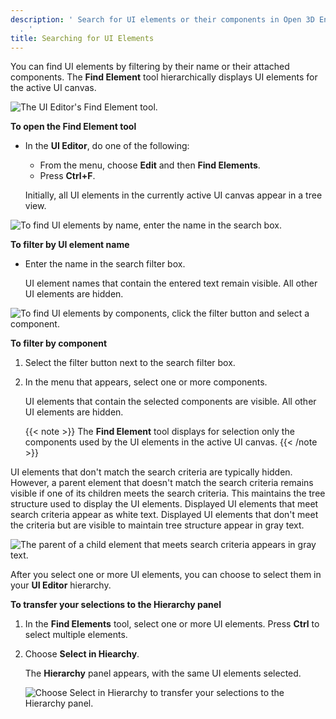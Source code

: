 ```yaml
---
description: ' Search for UI elements or their components in Open 3D Engine''s UI Editor
  . '
title: Searching for UI Elements
---
```


You can find UI elements by filtering by their name or their attached components. The **Find Element** tool hierarchically displays UI elements for the active UI canvas.

![The UI Editor's Find Element tool.](/images/user-guide/game_ui_editor/ui-editor-search-element-tool.png)

**To open the **Find Element** tool**
+ In the **UI Editor**, do one of the following:
  + From the menu, choose **Edit** and then **Find Elements**.
  + Press **Ctrl+F**.

  Initially, all UI elements in the currently active UI canvas appear in a tree view.

![To find UI elements by name, enter the name in the search box.](/images/user-guide/game_ui_editor/ui-editor-search-element-name.png)

**To filter by UI element name**
+ Enter the name in the search filter box.

  UI element names that contain the entered text remain visible. All other UI elements are hidden.

![To find UI elements by components, click the filter button and select a component.](/images/user-guide/game_ui_editor/ui-editor-search-element-component.png)

**To filter by component**

1. Select the filter button next to the search filter box.

1. In the menu that appears, select one or more components.

    UI elements that contain the selected components are visible. All other UI elements are hidden.
    
    {{< note >}}
The **Find Element** tool displays for selection only the components used by the UI elements in the active UI canvas.
{{< /note >}}

UI elements that don't match the search criteria are typically hidden. However, a parent element that doesn't match the search criteria remains visible if one of its children meets the search criteria. This maintains the tree structure used to display the UI elements. Displayed UI elements that meet search criteria appear as white text. Displayed UI elements that don't meet the criteria but are visible to maintain tree structure appear in gray text.

![The parent of a child element that meets search criteria appears in gray text.](/images/user-guide/game_ui_editor/ui-editor-search-element-gray.png)

After you select one or more UI elements, you can choose to select them in your **UI Editor** hierarchy.

**To transfer your selections to the **Hierarchy** panel**

1. In the **Find Elements** tool, select one or more UI elements. Press **Ctrl** to select multiple elements.

1. Choose **Select in Hiearchy**.

   The **Hierarchy** panel appears, with the same UI elements selected.

   ![Choose Select in Hierarchy to transfer your selections to the Hierarchy panel.](/images/user-guide/game_ui_editor/ui-editor-search-element-hierarchy.png)

